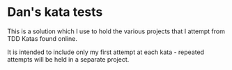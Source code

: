 # Dan's kata tests

This is a solution which I use to hold the various projects that I attempt from TDD Katas found online.

It is intended to include only my first attempt at each kata - repeated attempts will be held in a separate project.

